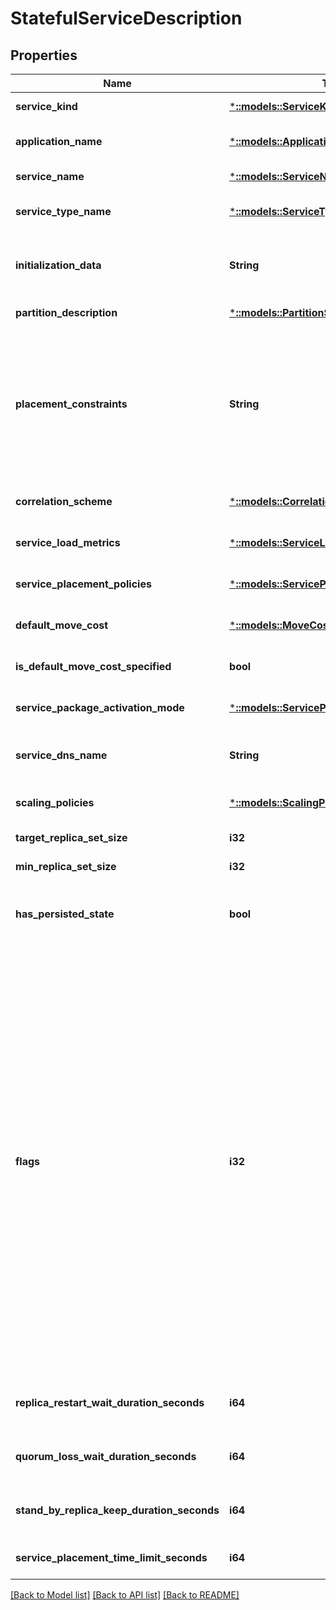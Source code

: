 # StatefulServiceDescription

## Properties
Name | Type | Description | Notes
------------ | ------------- | ------------- | -------------
**service_kind** | [***::models::ServiceKind**](ServiceKind.md) | The service kind. | [default to null]
**application_name** | [***::models::ApplicationName**](ApplicationName.md) | The name of the application, including the &#39;fabric:&#39; URI scheme. | [optional] [default to null]
**service_name** | [***::models::ServiceName**](ServiceName.md) | The full name of the service with &#39;fabric:&#39; URI scheme. | [default to null]
**service_type_name** | [***::models::ServiceTypeName**](ServiceTypeName.md) | Name of the service type as specified in the service manifest. | [default to null]
**initialization_data** | **String** | The initialization data as an array of bytes. Initialization data is passed to service instances or replicas when they are created. | [optional] [default to null]
**partition_description** | [***::models::PartitionSchemeDescription**](PartitionSchemeDescription.md) | The partition description as an object. | [default to null]
**placement_constraints** | **String** | The placement constraints as a string. Placement constraints are boolean expressions on node properties and allow for restricting a service to particular nodes based on the service requirements. For example, to place a service on nodes where NodeType is blue specify the following: \&quot;NodeColor &#x3D;&#x3D; blue)\&quot;. | [optional] [default to null]
**correlation_scheme** | [***::models::CorrelationSchemeList**](CorrelationSchemeList.md) | The correlation scheme. | [optional] [default to null]
**service_load_metrics** | [***::models::ServiceLoadMetricsList**](ServiceLoadMetricsList.md) | The service load metrics. | [optional] [default to null]
**service_placement_policies** | [***::models::ServicePlacementPoliciesList**](ServicePlacementPoliciesList.md) | The service placement policies. | [optional] [default to null]
**default_move_cost** | [***::models::MoveCost**](MoveCost.md) | The move cost for the service. | [optional] [default to null]
**is_default_move_cost_specified** | **bool** | Indicates if the DefaultMoveCost property is specified. | [optional] [default to null]
**service_package_activation_mode** | [***::models::ServicePackageActivationMode**](ServicePackageActivationMode.md) | The activation mode of service package to be used for a service. | [optional] [default to null]
**service_dns_name** | **String** | The DNS name of the service. It requires the DNS system service to be enabled in Service Fabric cluster. | [optional] [default to null]
**scaling_policies** | [***::models::ScalingPolicyDescriptionList**](ScalingPolicyDescriptionList.md) | Scaling policies for this service. | [optional] [default to null]
**target_replica_set_size** | **i32** | The target replica set size as a number. | [default to null]
**min_replica_set_size** | **i32** | The minimum replica set size as a number. | [default to null]
**has_persisted_state** | **bool** | A flag indicating whether this is a persistent service which stores states on the local disk. If it is then the value of this property is true, if not it is false. | [default to null]
**flags** | **i32** | Flags indicating whether other properties are set. Each of the associated properties corresponds to a flag, specified below, which, if set, indicate that the property is specified. This property can be a combination of those flags obtained using bitwise &#39;OR&#39; operator. For example, if the provided value is 6 then the flags for QuorumLossWaitDuration (2) and StandByReplicaKeepDuration(4) are set.  - None - Does not indicate any other properties are set. The value is zero. - ReplicaRestartWaitDuration - Indicates the ReplicaRestartWaitDuration property is set. The value is 1. - QuorumLossWaitDuration - Indicates the QuorumLossWaitDuration property is set. The value is 2. - StandByReplicaKeepDuration - Indicates the StandByReplicaKeepDuration property is set. The value is 4. - ServicePlacementTimeLimit - Indicates the ServicePlacementTimeLimit property is set. The value is 8. | [optional] [default to null]
**replica_restart_wait_duration_seconds** | **i64** | The duration, in seconds, between when a replica goes down and when a new replica is created. | [optional] [default to null]
**quorum_loss_wait_duration_seconds** | **i64** | The maximum duration, in seconds, for which a partition is allowed to be in a state of quorum loss. | [optional] [default to null]
**stand_by_replica_keep_duration_seconds** | **i64** | The definition on how long StandBy replicas should be maintained before being removed. | [optional] [default to null]
**service_placement_time_limit_seconds** | **i64** | The duration for which replicas can stay InBuild before reporting that build is stuck. | [optional] [default to null]

[[Back to Model list]](../README.md#documentation-for-models) [[Back to API list]](../README.md#documentation-for-api-endpoints) [[Back to README]](../README.md)



